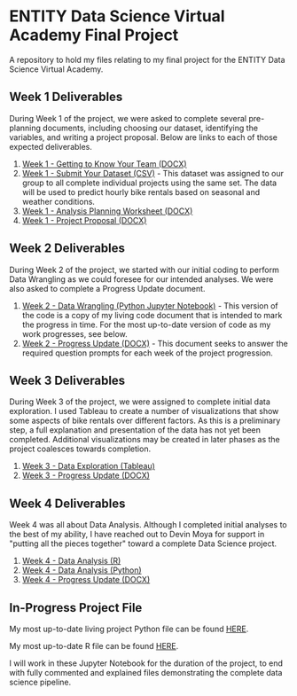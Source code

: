 # ENTITY Data Science Virtual Academy Final Project
 A repository to hold my files relating to my final project for the ENTITY Data Science Virtual Academy.

## Week 1 Deliverables
During Week 1 of the project, we were asked to complete several pre-planning documents, including choosing our dataset, identifying the variables, and writing a project proposal. Below are links to each of those expected deliverables.

1. [Week 1 - Getting to Know Your Team (DOCX)](https://github.com/aglisson6/ENTITY-Data-Science-Virtual-Academy-Final-Project/blob/main/Week%201%20-%20Get%20to%20Know%20Your%20Team.docx)
2. [Week 1 - Submit Your Dataset (CSV)](https://github.com/aglisson6/ENTITY-Data-Science-Virtual-Academy-Final-Project/blob/main/hour.csv) - This dataset was assigned to our group to all complete individual projects using the same set. The data will be used to predict hourly bike rentals based on seasonal and weather conditions.
3. [Week 1 - Analysis Planning Worksheet (DOCX)](https://github.com/aglisson6/ENTITY-Data-Science-Virtual-Academy-Final-Project/blob/main/Week%201%20-%20Analysis%20Planning%20Worksheet.docx)
4. [Week 1 - Project Proposal (DOCX)](https://github.com/aglisson6/ENTITY-Data-Science-Virtual-Academy-Final-Project/blob/main/Week%201%20-%20Project%20Proposal.docx)

## Week 2 Deliverables
During Week 2 of the project, we started with our initial coding to perform Data Wrangling as we could foresee for our intended analyses. We were also asked to complete a Progress Update document.

1. [Week 2 - Data Wrangling (Python Jupyter Notebook)](https://github.com/aglisson6/ENTITY-Data-Science-Virtual-Academy-Final-Project/blob/main/Week%202%20-%20Data%20Wrangling.ipynb) - This version of the code is a copy of my living code document that is intended to mark the progress in time. For the most up-to-date version of code as my work progresses, see below.
2. [Week 2 - Progress Update (DOCX)](https://github.com/aglisson6/ENTITY-Data-Science-Virtual-Academy-Final-Project/blob/main/Week%202%20-%20Project%20Progress%20Update.docx) - This document seeks to answer the required question prompts for each week of the project progression.

## Week 3 Deliverables
During Week 3 of the project, we were assigned to complete initial data exploration. I used Tableau to create a number of visualizations that show some aspects of bike rentals over different factors. As this is a preliminary step, a full explanation and presentation of the data has not yet been completed. Additional visualizations may be created in later phases as the project coalesces towards completion.
1. [Week 3 - Data Exploration (Tableau)](https://public.tableau.com/app/profile/abi.glisson/viz/BikeRentalsFinalProject/Sheet1)
2. [Week 3 - Progress Update (DOCX)](https://github.com/aglisson6/ENTITY-Data-Science-Virtual-Academy-Final-Project/blob/main/Week%203%20-%20Project%20Progress%20Update.docx)

## Week 4 Deliverables
Week 4 was all about Data Analysis. Although I completed initial analyses to the best of my ability, I have reached out to Devin Moya for support in "putting all the pieces together" toward a complete Data Science project.
1. [Week 4 - Data Analysis (R)](https://github.com/aglisson6/ENTITY-Data-Science-Virtual-Academy-Final-Project/blob/main/Week%204%20-%20Data%20Analysis%20(R).ipynb)
2. [Week 4 - Data Analysis (Python)](https://github.com/aglisson6/ENTITY-Data-Science-Virtual-Academy-Final-Project/blob/main/Week%204%20-%20Data%20Analysis%20(Python).ipynb)
3. [Week 4 - Progress Update (DOCX)](https://github.com/aglisson6/ENTITY-Data-Science-Virtual-Academy-Final-Project/blob/main/Week%204%20-%20Project%20Progress%20Update.docx)

## In-Progress Project File
My most up-to-date living project Python file can be found [HERE](https://github.com/aglisson6/ENTITY-Data-Science-Virtual-Academy-Final-Project/blob/main/Abi_Glisson%20-%20Final%20Project%20-%20Python.ipynb). 

My most up-to-date R file can be found [HERE](https://github.com/aglisson6/ENTITY-Data-Science-Virtual-Academy-Final-Project/blob/main/Abi_Glisson%20-%20Final%20Project%20-%20R.ipynb).

I will work in these Jupyter Notebook for the duration of the project, to end with fully commented and explained files demonstrating the complete data science pipeline.
